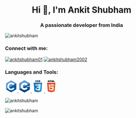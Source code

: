 <h1 align="center">Hi 👋, I'm Ankit Shubham</h1>
<h3 align="center">A passionate developer from India</h3>

<p align="left"> <img src="https://komarev.com/ghpvc/?username=ankitshubham&label=Profile%20views&color=0e75b6&style=flat" alt="ankitshubham" /> </p>

<h3 align="left">Connect with me:</h3>
<p align="left">
<a href="https://linkedin.com/in/ankitshubham01" target="blank"><img align="center" src="https://raw.githubusercontent.com/rahuldkjain/github-profile-readme-generator/master/src/images/icons/Social/linked-in-alt.svg" alt="ankitshubham01" height="30" width="40" /></a>
<a href="https://www.hackerrank.com/ankitshubham2002" target="blank"><img align="center" src="https://raw.githubusercontent.com/rahuldkjain/github-profile-readme-generator/master/src/images/icons/Social/hackerrank.svg" alt="ankitshubham2002" height="30" width="40" /></a>
</p>

<h3 align="left">Languages and Tools:</h3>
<p align="left"> <a href="https://www.cprogramming.com/" target="_blank" rel="noreferrer"> <img src="https://raw.githubusercontent.com/devicons/devicon/master/icons/c/c-original.svg" alt="c" width="40" height="40"/> </a> <a href="https://www.w3schools.com/cpp/" target="_blank" rel="noreferrer"> <img src="https://raw.githubusercontent.com/devicons/devicon/master/icons/cplusplus/cplusplus-original.svg" alt="cplusplus" width="40" height="40"/> </a> <a href="https://www.w3schools.com/css/" target="_blank" rel="noreferrer"> <img src="https://raw.githubusercontent.com/devicons/devicon/master/icons/css3/css3-original-wordmark.svg" alt="css3" width="40" height="40"/> </a> <a href="https://www.w3.org/html/" target="_blank" rel="noreferrer"> <img src="https://raw.githubusercontent.com/devicons/devicon/master/icons/html5/html5-original-wordmark.svg" alt="html5" width="40" height="40"/> </a> </p>

<p><img align="center" src="https://github-readme-stats.vercel.app/api/top-langs?username=ankitshubham&show_icons=true&locale=en&layout=compact" alt="ankitshubham" /></p>

<p><img align="center" src="https://github-readme-streak-stats.herokuapp.com/?user=ankitshubham&" alt="ankitshubham" /></p>
